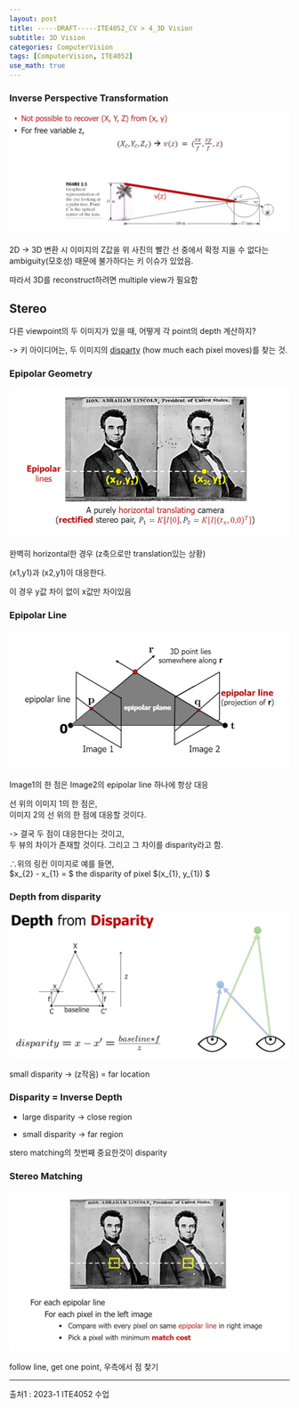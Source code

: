 ```yaml
---
layout: post
title: -----DRAFT-----ITE4052_CV > 4_3D Vision
subtitle: 3D Vision
categories: ComputerVision
tags: [ComputerVision, ITE4052]
use_math: true
---
```


### Inverse Perspective Transformation

![1][1]

2D -> 3D 변환 시 이미지의 Z값을 위 사진의 빨간 선 중에서 확정 지을 수 없다는 ambiguity(모호성) 때문에 불가하다는 키 이슈가 있었음.

따라서 3D를 reconstruct하려면 multiple view가 필요함


## Stereo
다른 viewpoint의 두 이미지가 있을 때, 어떻게 각 point의 depth 계산하지?

-> 키 아이디어는, 두 이미지의 <u>disparty</u> (how much each pixel moves)를 찾는 것.

### Epipolar Geometry

![2][2]

완벽히 horizontal한 경우 (z축으로만 translation있는 상황)


(x1,y1)과 (x2,y1)이 대응한다. 

이 경우 y값 차이 없이 x값만 차이있음



### Epipolar Line

![3][3]

Image1의 한 점은 Image2의 epipolar line 하나에 항상 대응

선 위의 이미지 1의 한 점은,   
이미지 2의 선 위의 한 점에 대응할 것이다.

-> 결국 두 점이 대응한다는 것이고,   
두 뷰의 차이가 존재할 것이다. 그리고 그 차이를 disparity라고 함.


$\therefore$위의 링컨 이미지로 예를 들면,   
$x_{2} - x_{1} =  $ the disparity of pixel $(x_{1}, y_{1}) $


### Depth from disparity

![4][4]

small disparity → (z작음) = far location



### Disparity = Inverse Depth

- large disparity → close region

- small disparity → far region

stero matching의 첫번째 중요한것이 disparity


### Stereo Matching

![5][5]

follow line, get one point, 우측에서 점 찾기








---


[1]: /assets/images/post_img/2023-04-09-CV_43Dpart/1.jpg
[2]: /assets/images/post_img/2023-04-09-CV_43Dpart/2.jpg
[3]: /assets/images/post_img/2023-04-09-CV_43Dpart/3.jpg
[4]: /assets/images/post_img/2023-04-09-CV_43Dpart/4.jpg
[5]: /assets/images/post_img/2023-04-09-CV_43Dpart/5.jpg
[6]: /assets/images/post_img/2023-04-09-CV_43Dpart/6.jpg
[7]: /assets/images/post_img/2023-04-09-CV_43Dpart/7.jpg
[8]: /assets/images/post_img/2023-04-09-CV_43DpartLight/8.jpg
[9]: /assets/images/post_img/2023-04-09-CV_43DpartLight/9.jpg
[10]: /assets/images/post_img/2023-04-09-CV_43DpartLight/10.jpg
[11]: /assets/images/post_img/2023-04-09-CV_43DpartLight/11.jpg
[12]: /assets/images/post_img/2023-04-09-CV_43DpartLight/12.jpg
[13]: /assets/images/post_img/2023-04-09-CV_43DpartLight/13.jpg
[14]: /assets/images/post_img/2023-04-09-CV_43DpartLight/14.jpg
[15]: /assets/images/post_img/2023-04-09-CV_43DpartLight/15.jpg
[16]: /assets/images/post_img/2023-04-09-CV_43DpartLight/16.jpg
[17]: /assets/images/post_img/2023-04-09-CV_43DpartLight/17.jpg


[18]: /assets/images/post_img/2023-04-09-CV_43DpartLight/18.jpg
[19]: /assets/images/post_img/2023-04-09-CV_43DpartLight/19.jpg

[20]: /assets/images/post_img/2023-04-09-CV_43DpartLight/20.jpg
[21]: /assets/images/post_img/2023-04-09-CV_43DpartLight/21.jpg

[22]: /assets/images/post_img/2023-04-09-CV_43DpartLight/22.jpg
[23]: /assets/images/post_img/2023-04-09-CV_43DpartLight/23.jpg

[24]: /assets/images/post_img/2023-04-09-CV_43DpartLight/24.jpg
[25]: /assets/images/post_img/2023-04-09-CV_43DpartLight/25.jpg

[26]: /assets/images/post_img/2023-04-09-CV_43DpartLight/26.jpg
[27]: /assets/images/post_img/2023-04-09-CV_43DpartLight/27.jpg

출처1 : 2023-1 ITE4052 수업  






